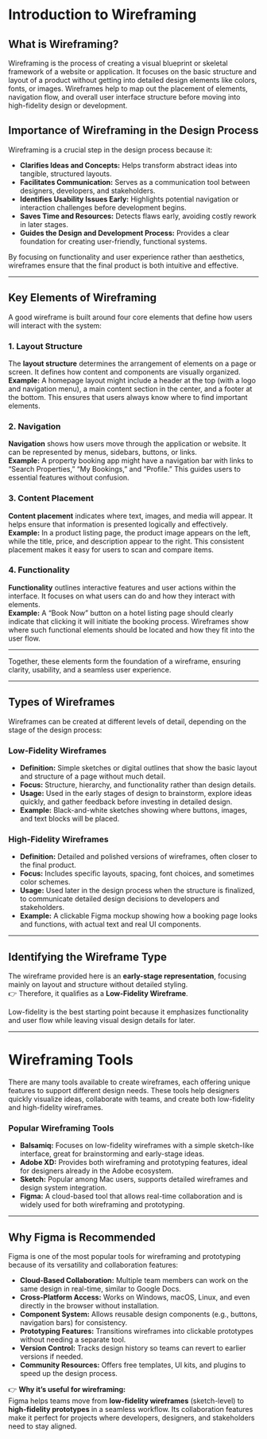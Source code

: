 # Introduction to Wireframing

## What is Wireframing?
Wireframing is the process of creating a visual blueprint or skeletal framework of a website or application. It focuses on the basic structure and layout of a product without getting into detailed design elements like colors, fonts, or images. Wireframes help to map out the placement of elements, navigation flow, and overall user interface structure before moving into high-fidelity design or development.

## Importance of Wireframing in the Design Process
Wireframing is a crucial step in the design process because it:

- **Clarifies Ideas and Concepts:** Helps transform abstract ideas into tangible, structured layouts.  
- **Facilitates Communication:** Serves as a communication tool between designers, developers, and stakeholders.  
- **Identifies Usability Issues Early:** Highlights potential navigation or interaction challenges before development begins.  
- **Saves Time and Resources:** Detects flaws early, avoiding costly rework in later stages.  
- **Guides the Design and Development Process:** Provides a clear foundation for creating user-friendly, functional systems.

By focusing on functionality and user experience rather than aesthetics, wireframes ensure that the final product is both intuitive and effective.



---



## Key Elements of Wireframing

A good wireframe is built around four core elements that define how users will interact with the system:

### 1. Layout Structure
The **layout structure** determines the arrangement of elements on a page or screen. It defines how content and components are visually organized.  
**Example:** A homepage layout might include a header at the top (with a logo and navigation menu), a main content section in the center, and a footer at the bottom. This ensures that users always know where to find important elements.

### 2. Navigation
**Navigation** shows how users move through the application or website. It can be represented by menus, sidebars, buttons, or links.  
**Example:** A property booking app might have a navigation bar with links to “Search Properties,” “My Bookings,” and “Profile.” This guides users to essential features without confusion.

### 3. Content Placement
**Content placement** indicates where text, images, and media will appear. It helps ensure that information is presented logically and effectively.  
**Example:** In a product listing page, the product image appears on the left, while the title, price, and description appear to the right. This consistent placement makes it easy for users to scan and compare items.

### 4. Functionality
**Functionality** outlines interactive features and user actions within the interface. It focuses on what users can do and how they interact with elements.  
**Example:** A “Book Now” button on a hotel listing page should clearly indicate that clicking it will initiate the booking process. Wireframes show where such functional elements should be located and how they fit into the user flow.

---

Together, these elements form the foundation of a wireframe, ensuring clarity, usability, and a seamless user experience.



---


## Types of Wireframes

Wireframes can be created at different levels of detail, depending on the stage of the design process:

### Low-Fidelity Wireframes
- **Definition:** Simple sketches or digital outlines that show the basic layout and structure of a page without much detail.  
- **Focus:** Structure, hierarchy, and functionality rather than design details.  
- **Usage:** Used in the early stages of design to brainstorm, explore ideas quickly, and gather feedback before investing in detailed design.  
- **Example:** Black-and-white sketches showing where buttons, images, and text blocks will be placed.

### High-Fidelity Wireframes
- **Definition:** Detailed and polished versions of wireframes, often closer to the final product.  
- **Focus:** Includes specific layouts, spacing, font choices, and sometimes color schemes.  
- **Usage:** Used later in the design process when the structure is finalized, to communicate detailed design decisions to developers and stakeholders.  
- **Example:** A clickable Figma mockup showing how a booking page looks and functions, with actual text and real UI components.

---

## Identifying the Wireframe Type

The wireframe provided here is an **early-stage representation**, focusing mainly on layout and structure without detailed styling.  
👉 Therefore, it qualifies as a **Low-Fidelity Wireframe**.  

Low-fidelity is the best starting point because it emphasizes functionality and user flow while leaving visual design details for later.



---


# Wireframing Tools

There are many tools available to create wireframes, each offering unique features to support different design needs. These tools help designers quickly visualize ideas, collaborate with teams, and create both low-fidelity and high-fidelity wireframes.

### Popular Wireframing Tools
- **Balsamiq:** Focuses on low-fidelity wireframes with a simple sketch-like interface, great for brainstorming and early-stage ideas.  
- **Adobe XD:** Provides both wireframing and prototyping features, ideal for designers already in the Adobe ecosystem.  
- **Sketch:** Popular among Mac users, supports detailed wireframes and design system integration.  
- **Figma:** A cloud-based tool that allows real-time collaboration and is widely used for both wireframing and prototyping.  

---

## Why Figma is Recommended
Figma is one of the most popular tools for wireframing and prototyping because of its versatility and collaboration features:

- **Cloud-Based Collaboration:** Multiple team members can work on the same design in real-time, similar to Google Docs.  
- **Cross-Platform Access:** Works on Windows, macOS, Linux, and even directly in the browser without installation.  
- **Component System:** Allows reusable design components (e.g., buttons, navigation bars) for consistency.  
- **Prototyping Features:** Transitions wireframes into clickable prototypes without needing a separate tool.  
- **Version Control:** Tracks design history so teams can revert to earlier versions if needed.  
- **Community Resources:** Offers free templates, UI kits, and plugins to speed up the design process.  

👉 **Why it’s useful for wireframing:**  
Figma helps teams move from **low-fidelity wireframes** (sketch-level) to **high-fidelity prototypes** in a seamless workflow. Its collaboration features make it perfect for projects where developers, designers, and stakeholders need to stay aligned.
